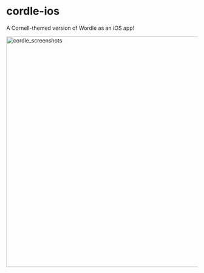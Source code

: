 # cordle-ios

A Cornell-themed version of Wordle as an iOS app!

<img width="608" alt="cordle_screenshots" src="https://user-images.githubusercontent.com/91388965/236598027-5d2e72f1-1100-42cf-85fc-0a141039fd5d.png">
